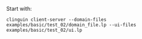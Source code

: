 Start with:

```
clinguin client-server --domain-files examples/basic/test_02/domain_file.lp --ui-files examples/basic/test_02/ui.lp
```
